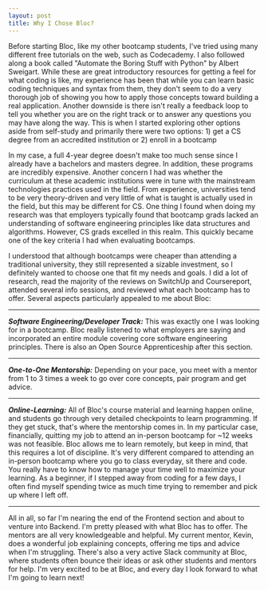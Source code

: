 ```yaml
---
layout: post
title: Why I Chose Bloc?
---
```


Before starting Bloc, like my other bootcamp students, I've tried using many different free tutorials on the web, such as Codecademy. I also followed along a book called "Automate the Boring Stuff with Python" by Albert Sweigart. While these are great introductory resources for getting a feel for what coding is like, my experience has been that while you can learn basic coding techniques and syntax from them, they don't seem to do a very thorough job of showing you how to apply those concepts toward building a real application. Another downside is there isn't really a feedback loop to tell you whether you are on the right track or to answer any questions you may have along the way. This is when I started exploring other options aside from self-study and primarily there were two options: 1) get a CS degree from an accredited institution or 2) enroll in a bootcamp

In my case, a full 4-year degree doesn't make too much sense since I already have a bachelors and masters degree. In addition, these programs are incredibly expensive. Another concern I had was whether the curriculum at these academic institutions were in tune with the mainstream technologies practices used in the field. From experience, universities tend to be very theory-driven and very little of what is taught is actually used in the field, but this may be different for CS. One thing I found when doing my research was that employers typically found that bootcamp grads lacked an understanding of software engineering principles like data structures and algorithms. However, CS grads excelled in this realm. This quickly became one of the key criteria I had when evaluating bootcamps.

I understood that although bootcamps were cheaper than attending a traditional university, they still represented a sizable investment, so I definitely wanted to choose one that fit my needs and goals. I did a lot of research, read the majority of the reviews on SwitchUp and Coursereport, attended several info sessions, and reviewed what each bootcamp has to offer. Several aspects particularly appealed to me about Bloc:

-----
***Software Engineering/Developer Track:*** This was exactly one I was looking for in a bootcamp. Bloc really listened to what employers are saying and incorporated an entire module covering core software engineering principles. There is also an Open Source Apprenticeship after this section.

-----

***One-to-One Mentorship:*** Depending on your pace, you meet with a mentor from 1 to 3 times a week to go over core concepts, pair program and get advice.

-----

***Online-Learning:*** All of Bloc's course material and learning happen online, and students go through very detailed checkpoints to learn programming. If they get stuck, that's where the mentorship comes in. In my particular case, financially, quitting my job to attend an in-person bootcamp for ~12 weeks was not feasible. Bloc allows me to learn remotely, but keep in mind, that this requires a lot of discipline. It's very different compared to attending an in-person bootcamp where you go to class everyday, sit there and code. You really have to know how to manage your time well to maximize your learning. As a beginner, if I stepped away from coding for a few days, I often find myself spending twice as much time trying to remember and pick up where I left off.

-----

All in all, so far I'm nearing the end of the Frontend section and about to venture into Backend. I'm pretty pleased with what Bloc has to offer. The mentors are all very knowledgeable and helpful. My current mentor, Kevin, does a wonderful job explaining concepts, offering me tips and advice when I'm struggling. There's also a very active Slack community at Bloc, where students often bounce their ideas or ask other students and mentors for help. I'm very excited to be at Bloc, and every day I look forward to what I'm going to learn next!
